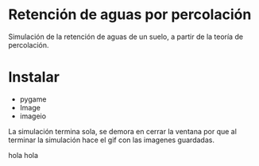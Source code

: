 # Retención de aguas por percolación
Simulación de la retención de aguas de un suelo, a partir de la teoría de percolación.

# Instalar
+ pygame
+ Image
+ imageio


La simulación termina sola, se demora en cerrar la ventana
por que al terminar la simulación hace el gif con las imagenes
guardadas.




hola
hola
